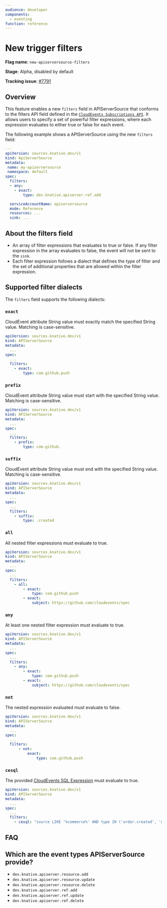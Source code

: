 ```yaml
---
audience: developer
components:
  - eventing
function: reference
---
```


# New trigger filters

**Flag name**: `new-apiserversource-filters`

**Stage**: Alpha, disabled by default

**Tracking issue**: [#7791](https://github.com/knative/eventing/issues/7791)
## Overview
This feature enables a new `filters` field in APIServerSource that conforms to the filters API field defined in the [`CloudEvents Subscriptions API`](https://github.com/cloudevents/spec/blob/main/subscriptions/spec.md#324-filters). It allows users to specify a set of powerful filter expressions, where each expression evaluates to either true or false for each event.

The following example shows a APIServerSource using the new `filters` field:

```yaml
---
apiVersion: sources.knative.dev/v1
kind: ApiServerSource
metadata:
 name: my-apiserversource
 namespace: default
spec:
  filters:
  - any:
    - exact:
        type: dev.knative.apiserver.ref.add

  serviceAccountName: apiserversource
  mode: Reference
  resources: ...
  sink: ...

```

## About the filters field
* An array of filter expressions that evaluates to true or false. If any filter expression in the array evaluates to false, the event will not be sent to the `sink`.
* Each filter expression follows a dialect that defines the type of filter and the set of additional properties that are allowed within the filter expression.

## Supported filter dialects

The `filters` field supports the following dialects:

### `exact`

CloudEvent attribute String value must exactly match the specified String value. Matching is case-sensitive.

```yaml
apiVersion: sources.knative.dev/v1
kind: APIServerSource
metadata:
  ...
spec:
  ...
  filters:
    - exact:
        type: com.github.push
```

### `prefix`

CloudEvent attribute String value must start with the specified String value. Matching is case-sensitive.

```yaml
apiVersion: sources.knative.dev/v1
kind: APIServerSource
metadata:
  ...
spec:
  ...
  filters:
    - prefix:
        type: com.github.
```

### `suffix`

CloudEvent attribute String value must end with the specified String value. Matching is case-sensitive.

```yaml
apiVersion: sources.knative.dev/v1
kind: APIServerSource
metadata:
  ...
spec:
  ...
  filters:
    - suffix:
        type: .created
```

### `all`

All nested filter expressions must evaluate to true.

```yaml
apiVersion: sources.knative.dev/v1
kind: APIServerSource
metadata:
  ...
spec:
  ...
  filters:
    - all:
        - exact:
            type: com.github.push
        - exact:
            subject: https://github.com/cloudevents/spec
```

### `any`

At least one nested filter expression must evaluate to true.

```yaml
apiVersion: sources.knative.dev/v1
kind: APIServerSource
metadata:
  ...
spec:
  ...
  filters:
    - any:
        - exact:
            type: com.github.push
        - exact:
            subject: https://github.com/cloudevents/spec
```

### `not`

The nested expression evaluated must evaluate to false.

```yaml
apiVersion: sources.knative.dev/v1
kind: APIServerSource
metadata:
  ...
spec:
  ...
  filters:
      - not:
          exact:
              type: com.github.push
```
### `cesql`

The provided [CloudEvents SQL Expression](https://github.com/cloudevents/spec/blob/main/cesql/spec.md) must evaluate to true.

```yaml
apiVersion: sources.knative.dev/v1
kind: APIServerSource
metadata:
  ...
spec:
  ...
  filters:
    - cesql: "source LIKE '%commerce%' AND type IN ('order.created', 'order.updated', 'order.canceled')"
```

## FAQ

## Which are the event types APIServerSource provide?

* `dev.knative.apiserver.resource.add`
* `dev.knative.apiserver.resource.update`
* `dev.knative.apiserver.resource.delete`
* `dev.knative.apiserver.ref.add`
* `dev.knative.apiserver.ref.update`
* `dev.knative.apiserver.ref.delete`

